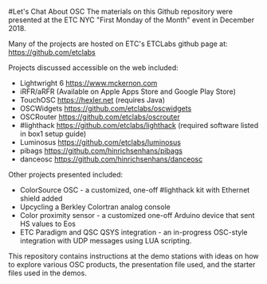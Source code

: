 #Let's Chat About OSC
The materials on this Github repository were presented at the ETC NYC "First Monday of the Month" event in December 2018. 

Many of the projects are hosted on ETC's ETCLabs github page at: https://github.com/etclabs

Projects discussed accessible on the web included:
- Lightwright 6 https://www.mckernon.com
- iRFR/aRFR (Available on Apple Apps Store and Google Play Store)
- TouchOSC https://hexler.net (requires Java)
- OSCWidgets https://github.com/etclabs/oscwidgets
- OSCRouter https://github.com/etclabs/oscrouter
- #lighthack https://github.com/etclabs/lighthack (required software listed in box1 setup guide)
- Luminosus https://github.com/etclabs/luminosus
- pibags https://github.com/hinrichsenhans/pibags
- danceosc https://github.com/hinrichsenhans/danceosc

Other projects presented included:
- ColorSource OSC - a customized, one-off #lighthack kit with Ethernet shield added
- Upcycling a Berkley Colortran analog console
- Color proximity sensor - a customized one-off Arduino device that sent HS values to Eos
- ETC Paradigm and QSC QSYS integration - an in-progress OSC-style integration with UDP messages using LUA scripting. 

This repository contains instructions at the demo stations with ideas on how to explore various OSC products, the presentation file used, and the starter files used in the demos. 


